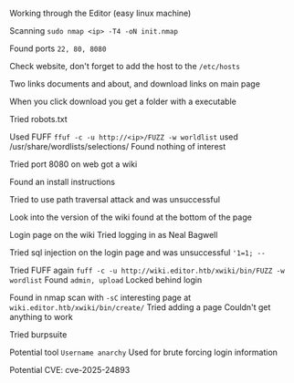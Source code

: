 Working through the Editor (easy linux machine)

Scanning
`sudo nmap <ip> -T4 -oN init.nmap`

Found ports `22, 80, 8080`

Check website, don't forget to add the host to the `/etc/hosts`

Two links documents and about, and download links on main page

When you click download you get a folder with a executable

Tried robots.txt

Used FUFF
`ffuf -c -u http://<ip>/FUZZ -w worldlist`
used /usr/share/wordlists/selections/
Found nothing of interest

Tried port 8080 on web got a wiki

Found an install instructions

Tried to use path traversal attack and was unsuccessful

Look into the version of the wiki found at the bottom of the page

Login page on the wiki
Tried logging in as Neal Bagwell

Tried sql injection on the login page and was unsuccessful 
`'1=1; --`

Tried FUFF again
`fuff -c -u http://wiki.editor.htb/xwiki/bin/FUZZ -w wordlist`
Found `admin, upload`
Locked behind login

Found in nmap scan with `-sC`
interesting page at `wiki.editor.htb/xwiki/bin/create/`
Tried adding a page
Couldn't get anything to work

Tried burpsuite

Potential tool `Username anarchy`
Used for brute forcing login information

Potential CVE: cve-2025-24893


